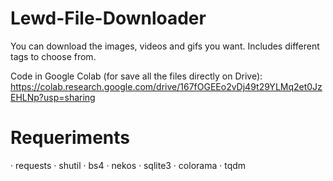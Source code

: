 # Lewd-File-Downloader
You can download the images, videos and gifs you want. Includes different tags to choose from.

Code in Google Colab (for save all the files directly on Drive): https://colab.research.google.com/drive/167fOGEEo2vDj49t29YLMq2et0JzEHLNp?usp=sharing

# Requeriments
· requests
· shutil
· bs4
· nekos
· sqlite3
· colorama
· tqdm
